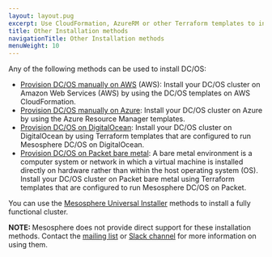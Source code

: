 ```yaml
---
layout: layout.pug
excerpt: Use CloudFormation, AzureRM or other Terraform templates to install DC/OS.
title: Other Installation methods
navigationTitle: Other Installation methods
menuWeight: 10
---
```


Any of the following methods can be used to install DC/OS:
- [Provision DC/OS manually on AWS](/1.10/installing/evaluation/community-supported-methods/aws/) (AWS): Install your DC/OS cluster on Amazon Web Services (AWS) by using the DC/OS templates on AWS CloudFormation. 
- [Provision DC/OS manually on Azure](/1.10/installing/evaluation/community-supported-methods/azure/): Install your DC/OS cluster on Azure by using the Azure Resource Manager templates.
- [Provision DC/OS on DigitalOcean](/1.10/installing/evaluation/community-supported-methods/digitalocean/): Install your DC/OS cluster on DigitalOcean by using Terraform templates that are configured to run Mesosphere DC/OS on DigitalOcean.
- [Provision DC/OS on Packet bare metal](/1.10/installing/evaluation/community-supported-methods/packet/): A bare metal environment is a computer system or network in which a virtual machine is installed directly on hardware rather than within the host operating system (OS). Install your DC/OS cluster on Packet bare metal using Terraform templates that are configured to run Mesosphere DC/OS on Packet.

You can use the [Mesosphere Universal Installer](/1.10/installing/evaluation/mesosphere-supported-methods) methods to install a fully functional cluster.

<p class="message--note"><strong>NOTE: </strong>Mesosphere does not provide direct support for these installation methods. Contact the <a href="https://groups.google.com/a/dcos.io/forum/#!forum/users">mailing list</a> or <a href="http://chat.dcos.io/?_ga=2.226911897.58407594.1533244861-1110201164.1520633201">Slack channel</a> for more information on using them.</p>
